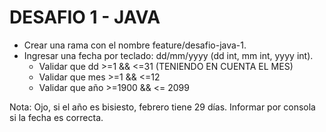 # DESAFIO 1 - JAVA

 * Crear una rama con el nombre feature/desafio-java-1.
 * Ingresar una fecha por teclado:  dd/mm/yyyy (dd int, mm int, yyyy int).
     + Validar que dd >=1 && <=31 (TENIENDO EN CUENTA EL MES)
     + Validar que mes >=1 && <=12
     + Validar que año >=1900 && <= 2099

Nota:  Ojo, si el año es bisiesto, febrero tiene 29 días.  Informar por consola si la fecha es correcta.
